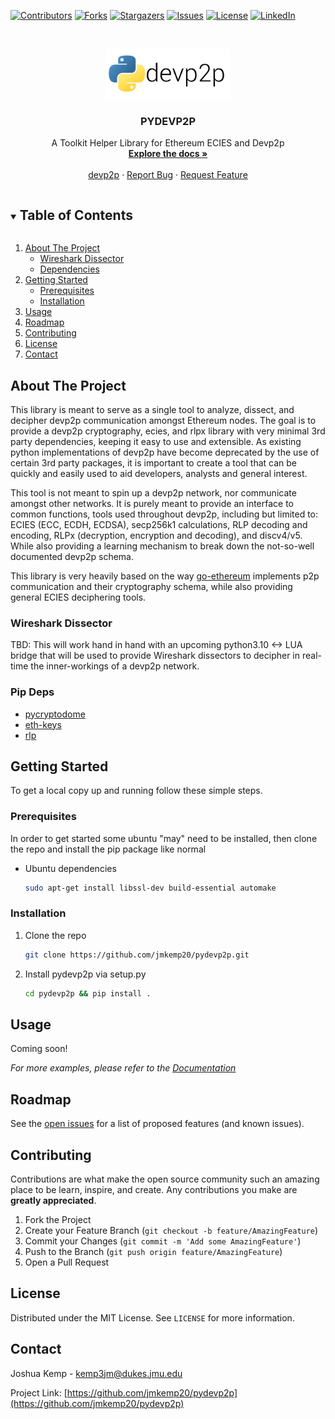 <!-- PROJECT SHIELDS -->
<!--
*** I'm using markdown "reference style" links for readability.
*** Reference links are enclosed in brackets [ ] instead of parentheses ( ).
*** See the bottom of this document for the declaration of the reference variables
*** for contributors-url, forks-url, etc. This is an optional, concise syntax you may use.
*** https://www.markdownguide.org/basic-syntax/#reference-style-links
-->

[![Contributors](https://img.shields.io/github/contributors/jmkemp20/pydevp2p?style=for-the-badge)](https://github.com/jmkemp20/pydevp2p/graphs/contributors)
[![Forks](https://img.shields.io/github/forks/jmkemp20/pydevp2p?style=for-the-badge)](https://github.com/jmkemp20/pydevp2p/network)
[![Stargazers](https://img.shields.io/github/stars/jmkemp20/pydevp2p?style=for-the-badge)](https://github.com/jmkemp20/pydevp2p/stargazers)
[![Issues](https://img.shields.io/github/issues/jmkemp20/pydevp2p?style=for-the-badge)](https://github.com/jmkemp20/pydevp2p/issues)
[![License](https://img.shields.io/github/license/jmkemp20/pydevp2p?style=for-the-badge)](https://github.com/jmkemp20/pydevp2p/blob/main/LICENSE.txt)
[![LinkedIn][linkedin-shield]][linkedin-url]

<!-- PROJECT LOGO -->
<br />
<p align="center">
  <a href="https://github.com/jmkemp20/devp2p">
    <img src="images/pydevp2p.png" alt="Logo" width="200" height="80">
  </a>

  <h3 align="center">PYDEVP2P</h3>

  <p align="center">
    A Toolkit Helper Library for Ethereum ECIES and Devp2p
    <br />
    <a href="https://github.com/jmkemp20/pydevp2p"><strong>Explore the docs »</strong></a>
    <br />
    <br />
    <a href="https://github.com/ethereum/devp2p">devp2p</a>
    ·
    <a href="https://github.com/jmkemp20/pydevp2p/issues">Report Bug</a>
    ·
    <a href="https://github.com/jmkemp20/pydevp2p/issues">Request Feature</a>
  </p>
</p>

<!-- TABLE OF CONTENTS -->
<details open="open">
  <summary><h2 style="display: inline-block">Table of Contents</h2></summary>
  <ol>
    <li>
      <a href="#about-the-project">About The Project</a>
      <ul>
        <li><a href="#wireshark-dissector">Wireshark Dissector</a></li>
        <li><a href="#pip-deps">Dependencies</a></li>
      </ul>
    </li>
    <li>
      <a href="#getting-started">Getting Started</a>
      <ul>
        <li><a href="#prerequisites">Prerequisites</a></li>
        <li><a href="#installation">Installation</a></li>
      </ul>
    </li>
    <li><a href="#usage">Usage</a></li>
    <li><a href="#roadmap">Roadmap</a></li>
    <li><a href="#contributing">Contributing</a></li>
    <li><a href="#license">License</a></li>
    <li><a href="#contact">Contact</a></li>
  </ol>
</details>

<!-- ABOUT THE PROJECT -->

## About The Project

This library is meant to serve as a single tool to analyze, dissect, and decipher devp2p communication amongst Ethereum nodes. The goal is to provide a devp2p cryptography, ecies, and rlpx library with very minimal 3rd party dependencies, keeping it easy to use and extensible. As existing python implementations of devp2p have become deprecated by the use of certain 3rd party packages, it is important to create a tool that can be quickly and easily used to aid developers, analysts and general interest.

This tool is not meant to spin up a devp2p network, nor communicate amongst other networks. It is purely meant to provide an interface to common functions, tools used throughout devp2p, including but limited to: ECIES (ECC, ECDH, ECDSA), secp256k1 calculations, RLP decoding and encoding, RLPx (decryption, encryption and decoding), and discv4/v5. While also providing a learning mechanism to break down the not-so-well documented devp2p schema.

This library is very heavily based on the way [go-ethereum](https://github.com/ethereum/go-ethereum) implements p2p communication and their cryptography schema, while also providing general ECIES deciphering tools.

<!--[![Product Name Screen Shot][product-screenshot]](https://example.com)-->

### Wireshark Dissector

TBD: This will work hand in hand with an upcoming python3.10 <-> LUA bridge that will be used to provide Wireshark dissectors to decipher in real-time the inner-workings of a devp2p network.

### Pip Deps

- [pycryptodome](https://www.pycryptodome.org/)
- [eth-keys](https://github.com/ethereum/eth-keys)
- [rlp](https://github.com/ethereum/pyrlp)

<!-- GETTING STARTED -->

## Getting Started

To get a local copy up and running follow these simple steps.

### Prerequisites

In order to get started some ubuntu "may" need to be installed, then clone the repo and install the pip package like normal

- Ubuntu dependencies
  ```sh
  sudo apt-get install libssl-dev build-essential automake
  ```

### Installation

1. Clone the repo
   ```sh
   git clone https://github.com/jmkemp20/pydevp2p.git
   ```
2. Install pydevp2p via setup.py
   ```sh
   cd pydevp2p && pip install .
   ```

<!-- USAGE EXAMPLES -->

## Usage

Coming soon!

_For more examples, please refer to the [Documentation](https://example.com)_

<!-- ROADMAP -->

## Roadmap

See the [open issues](https://github.com/jmkemp20/pydevp2p/issues) for a list of proposed features (and known issues).

<!-- CONTRIBUTING -->

## Contributing

Contributions are what make the open source community such an amazing place to be learn, inspire, and create. Any contributions you make are **greatly appreciated**.

1. Fork the Project
2. Create your Feature Branch (`git checkout -b feature/AmazingFeature`)
3. Commit your Changes (`git commit -m 'Add some AmazingFeature'`)
4. Push to the Branch (`git push origin feature/AmazingFeature`)
5. Open a Pull Request

<!-- LICENSE -->

## License

Distributed under the MIT License. See `LICENSE` for more information.

<!-- CONTACT -->

## Contact

Joshua Kemp - kemp3jm@dukes.jmu.edu

Project Link: [https://github.com/jmkemp20/pydevp2p](https://github.com/jmkemp20/pydevp2p)

<!-- ACKNOWLEDGEMENTS

## Acknowledgements

- []()
- []()
- []()

<!-- MARKDOWN LINKS & IMAGES
<!-- https://www.markdownguide.org/basic-syntax/#reference-style-links -->

[linkedin-shield]: https://img.shields.io/badge/-LinkedIn-black.svg?style=for-the-badge&logo=linkedin&colorB=555
[linkedin-url]: https://www.linkedin.com/in/joshua-kemp20/
